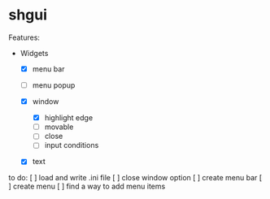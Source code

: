 # shgui

Features:
* Widgets
    * [x] menu bar
    * [ ] menu popup
    * [x] window
        * [x] highlight edge
        * [ ] movable
        * [ ] close
        * [ ] input conditions
    * [x] text


to do:
 [ ] load and write .ini file
 [ ] close window option
 [ ] create menu bar
 [ ] create menu
 [ ] find a way to add menu items